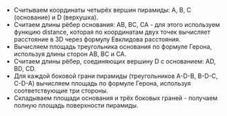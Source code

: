 - Считываем координаты четырёх вершин пирамиды: A, B, C (основание) и D (верхушка).
- Считаем длины рёбер основания: AB, BC, CA - для этого используем функцию distance, которая по координатам двух точек вычисляет расстояние в 3D через формулу Евклидова расстояния.
- Вычисляем площадь треугольника основания по формуле Герона, используя длины сторон AB, BC и CA.
- Считаем длины рёбер, соединяющих вершину D с основанием: AD, BD, CD.
- Для каждой боковой грани пирамиды (треугольников A-D-B, B-D-C, C-D-A) вычисляем площадь по формуле Герона, используя соответствующие три стороны.
- Складываем площади основания и трёх боковых граней - получаем полную площадь поверхности пирамиды.